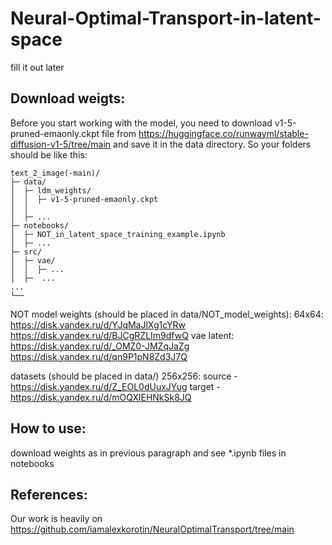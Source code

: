 # Neural-Optimal-Transport-in-latent-space

fill it out later




## Download weigts:
Before you start working with the model, you need to download v1-5-pruned-emaonly.ckpt
file from https://huggingface.co/runwayml/stable-diffusion-v1-5/tree/main and save it in the data directory.
So your folders should be like this:
   
    text_2_image(-main)/
    ├─ data/
    │  ├─ ldm_weights/
    │  │  ├─ v1-5-pruned-emaonly.ckpt
    │  │
    │  ├─ ...
    ├─ notebooks/
    │  ├─ NOT_in_latent_space_training_example.ipynb
    │  ├─ ...
    ├─ src/ 
    │  ├─ vae/
    │  │  ├─ ...
    │  ├─  ...
    ...
    └── 

NOT model weights (should be placed in data/NOT_model_weights):
   64x64:
      https://disk.yandex.ru/d/YJqMaJlXg1cYRw
      https://disk.yandex.ru/d/BJCgRZLIm9dfwQ
   vae latent:
      https://disk.yandex.ru/d/_OMZ0-JMZqJaZg
      https://disk.yandex.ru/d/qn9P1pN8Zd3J7Q
      
datasets (should be placed in data/)
   256x256:
      source - https://disk.yandex.ru/d/Z_EOL0dUuxJYug
      target - https://disk.yandex.ru/d/mOQXlEHNkSk8JQ

      
## How to use:
download weights as in previous paragraph and see *.ipynb files in notebooks



## References:
Our work is heavily on https://github.com/iamalexkorotin/NeuralOptimalTransport/tree/main

